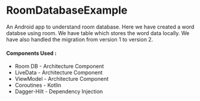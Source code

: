 # RoomDatabaseExample

An Android app to understand room database. Here we have created a word databse using room.  We have table which stores the word data locally. We have also handled the migration from version 1 to version 2.


#### Components Used :
* Room DB - Architecture Component
* LiveData - Architecture Component
* ViewModel - Architecture Component
* Coroutines - Kotlin 
* Dagger-Hilt - Dependency Injection
